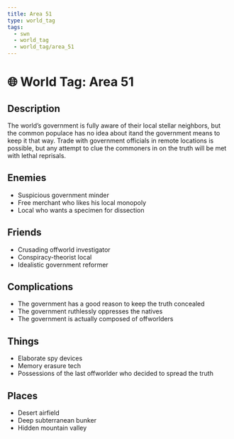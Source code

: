 ```yaml
---
title: Area 51
type: world_tag
tags:
  - swn
  - world_tag
  - world_tag/area_51
---
```

# 🌐 World Tag: Area 51

## Description
The world’s government is fully aware of their local stellar neighbors, but the common populace has no idea about itand the government means to keep it that way. Trade with government officials in remote locations is possible, but any attempt to clue the commoners in on the truth will be met with lethal reprisals.
## Enemies
- Suspicious government minder
- Free merchant who likes his local monopoly
- Local who wants a specimen for dissection

## Friends
- Crusading offworld investigator
- Conspiracy-theorist local
- Idealistic government reformer

## Complications
- The government has a good reason to keep the truth concealed
- The government ruthlessly oppresses the natives
- The government is actually composed of offworlders

## Things
- Elaborate spy devices
- Memory erasure tech
- Possessions of the last offworlder who decided to spread the truth

## Places
- Desert airfield
- Deep subterranean bunker
- Hidden mountain valley

